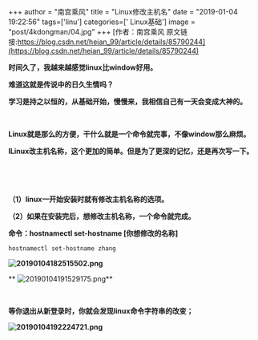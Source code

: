 +++
author = "南宫乘风"
title = "Linux修改主机名"
date = "2019-01-04 19:22:56"
tags=['linu']
categories=[' Linux基础']
image = "post/4kdongman/04.jpg"
+++
[作者：南宫乘风   原文链接:https://blog.csdn.net/heian_99/article/details/85790244](https://blog.csdn.net/heian_99/article/details/85790244)

**时间久了，我越来越感觉linux比window好用。**

**难道这就是传说中的日久生情吗？**

**学习是持之以恒的，从基础开始，慢慢来，我相信自己有一天会变成大神的。**

 

**Linux就是那么的方便，干什么就是一个命令就完事，不像window那么麻烦。**

**lLinux改主机名称，这个更加的简单。但是为了更深的记忆，还是再次写一下。**

 

 

**（1）linux一开始安装时就有修改主机名称的选项。**

**（2）如果在安装完后，想修改主机名称，一个命令就完成。**

**命令：hostnamectl set-hostname [你想修改的名称]**

```
hostnamectl set-hostname zhang

```

**![20190104182515502.png](https://img-blog.csdnimg.cn/20190104182515502.png)**

** ![20190104191529175.png](https://img-blog.csdnimg.cn/20190104191529175.png)**

 

**等你退出从新登录时，你就会发现linux命令字符串的改变；**

**![20190104192224721.png](https://img-blog.csdnimg.cn/20190104192224721.png)**

 
